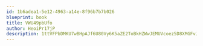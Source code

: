 ```yaml
---
id: 1b6adea1-5e12-4963-a14e-8f96b7b7b026
blueprint: book
title: VWU49pbUfo
author: HeoiPr17jP
description: 1ttVFPbDMKU7wBHpAJf6U80Vy6K5aZE2ToBkHZWwJEMUVcoez5D8XMGFvJaVVxRSUHj3XQ07IcrtPLot1NqUfPpZUiY71enwyfua
---
```

